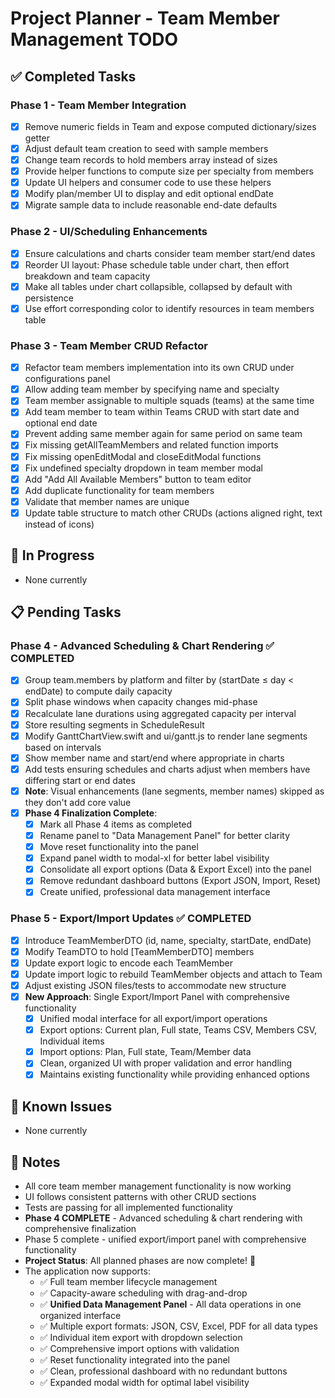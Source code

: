 # Project Planner - Team Member Management TODO

## ✅ Completed Tasks

### Phase 1 - Team Member Integration
- [x] Remove numeric fields in Team and expose computed dictionary/sizes getter
- [x] Adjust default team creation to seed with sample members
- [x] Change team records to hold members array instead of sizes
- [x] Provide helper functions to compute size per specialty from members
- [x] Update UI helpers and consumer code to use these helpers
- [x] Modify plan/member UI to display and edit optional endDate
- [x] Migrate sample data to include reasonable end-date defaults

### Phase 2 - UI/Scheduling Enhancements
- [x] Ensure calculations and charts consider team member start/end dates
- [x] Reorder UI layout: Phase schedule table under chart, then effort breakdown and team capacity
- [x] Make all tables under chart collapsible, collapsed by default with persistence
- [x] Use effort corresponding color to identify resources in team members table

### Phase 3 - Team Member CRUD Refactor
- [x] Refactor team members implementation into its own CRUD under configurations panel
- [x] Allow adding team member by specifying name and specialty
- [x] Team member assignable to multiple squads (teams) at the same time
- [x] Add team member to team within Teams CRUD with start date and optional end date
- [x] Prevent adding same member again for same period on same team
- [x] Fix missing getAllTeamMembers and related function imports
- [x] Fix missing openEditModal and closeEditModal functions
- [x] Fix undefined specialty dropdown in team member modal
- [x] Add "Add All Available Members" button to team editor
- [x] Add duplicate functionality for team members
- [x] Validate that member names are unique
- [x] Update table structure to match other CRUDs (actions aligned right, text instead of icons)

## 🔄 In Progress
- None currently

## 📋 Pending Tasks

### Phase 4 - Advanced Scheduling & Chart Rendering ✅ COMPLETED
- [x] Group team.members by platform and filter by (startDate ≤ day < endDate) to compute daily capacity
- [x] Split phase windows when capacity changes mid-phase
- [x] Recalculate lane durations using aggregated capacity per interval
- [x] Store resulting segments in ScheduleResult
- [x] Modify GanttChartView.swift and ui/gantt.js to render lane segments based on intervals
- [x] Show member name and start/end where appropriate in charts
- [x] Add tests ensuring schedules and charts adjust when members have differing start or end dates
- [x] **Note**: Visual enhancements (lane segments, member names) skipped as they don't add core value
- [x] **Phase 4 Finalization Complete**:
  - [x] Mark all Phase 4 items as completed
  - [x] Rename panel to "Data Management Panel" for better clarity
  - [x] Move reset functionality into the panel
  - [x] Expand panel width to modal-xl for better label visibility
  - [x] Consolidate all export options (Data & Export Excel) into the panel
  - [x] Remove redundant dashboard buttons (Export JSON, Import, Reset)
  - [x] Create unified, professional data management interface

### Phase 5 - Export/Import Updates ✅ COMPLETED
- [x] Introduce TeamMemberDTO (id, name, specialty, startDate, endDate)
- [x] Modify TeamDTO to hold [TeamMemberDTO] members
- [x] Update export logic to encode each TeamMember
- [x] Update import logic to rebuild TeamMember objects and attach to Team
- [x] Adjust existing JSON files/tests to accommodate new structure
- [x] **New Approach**: Single Export/Import Panel with comprehensive functionality
  - [x] Unified modal interface for all export/import operations
  - [x] Export options: Current plan, Full state, Teams CSV, Members CSV, Individual items
  - [x] Import options: Plan, Full state, Team/Member data
  - [x] Clean, organized UI with proper validation and error handling
  - [x] Maintains existing functionality while providing enhanced options

## 🐛 Known Issues
- None currently

## 📝 Notes
- All core team member management functionality is now working
- UI follows consistent patterns with other CRUD sections
- Tests are passing for all implemented functionality
- **Phase 4 COMPLETE** - Advanced scheduling & chart rendering with comprehensive finalization
- Phase 5 complete - unified export/import panel with comprehensive functionality
- **Project Status**: All planned phases are now complete! 🎉
- The application now supports:
  - ✅ Full team member lifecycle management
  - ✅ Capacity-aware scheduling with drag-and-drop
  - ✅ **Unified Data Management Panel** - All data operations in one organized interface
  - ✅ Multiple export formats: JSON, CSV, Excel, PDF for all data types
  - ✅ Individual item export with dropdown selection
  - ✅ Comprehensive import options with validation
  - ✅ Reset functionality integrated into the panel
  - ✅ Clean, professional dashboard with no redundant buttons
  - ✅ Expanded modal width for optimal label visibility
